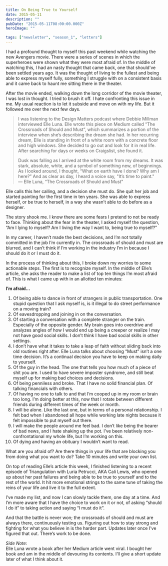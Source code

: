 ```yaml
---
title: On Being True to Yourself
date: 2015-05-11
description: ""
pubDate: "2015-05-11T08:00:00.000Z"
heroImage: ""

tags: ["newsletter", "season_1", "letters"]
---
```




I had a profound thought to myself this past weekend while watching the new Avengers movie. There were a series of scenes in which the superheroes were shown what they were most afraid of. In the middle of watching this, I had an nasty thought that came back, one that should've been settled years ago. It was the thought of living to the fullest and being able to express myself fully, something I struggle with on a consistent basis and it came back to haunt me sitting there in the theater.

After the movie ended, walking down the long corridor of the movie theater, I was lost in thought. I tried to brush it off. I hate confronting this issue in me. My usual reaction is to let it subside and move on with my life. But it followed me over the next few days.

> I was listening to the Design Matters podcast where Debbie Millman interviewed Elle Luna. Elle  wrote this piece on Medium called “The Crossroads of Should and Must”, which summarizes a portion of the interview when she’s describing the dream she had. In her recurring dream, Elle is standing in front of a white room with a concrete floor and high windows. She decided to go out and look for it in real life. After searching for days or weeks on Craigslist, she found it.
>
> Dusk was falling as I arrived at the white room from my dreams. It was stark, absolute, white, and a symbol of something new, of beginnings. As I looked around, I thought, “What on earth have I done? Why am I here?” And as clear as day, I heard a voice say, "It’s time to paint."  
> — Elle Luna, “The Crossroads of Should and Must"

Elle calls this her calling, and a decision she must do. She quit her job and started painting for the first time in ten years. She was able to express herself, or be true to herself, in a way she wasn’t able to do before as a designer.

The story shook me. I know there are some fears I pretend to not be ready to face. Thinking about the fear in the theater, I asked myself the question, “Am I lying to myself? Am I living the way I want to, being true to myself?”

In my career, I haven’t made the best decisions, and I’m not totally committed in the job I’m currently in. The crossroads of should and must are blurred, and I can’t think if I’m working in the industry I’m in because I should do it or I must do it.

In the process of thinking about this, I broke down my worries to some actionable steps. The first is to recognize myself. In the middle of Elle’s article, she asks the reader to make a list of top ten things I’m most afraid of. This is what I came up with in an allotted ten minutes:

**I’m afraid...**

1. Of being able to dance in front of strangers in public transportation. One stupid question that I ask myself is, is it illegal to do street performance on a moving train?
2. Of eavesdropping and joining in on the conversation.
3. Of starting a conversation with a complete stranger on the train. Especially of the opposite gender. My brain goes into overdrive and analyzes angles of how I would end up being a creeper or realize I may not have good social skills. I don’t think I have bad social skills in other settings.
4. I don’t have what it takes to take a leap of faith without sliding back into old routines right after. Elle Luna talks about choosing “Must” isn’t a one time decision. It’s a continual decision you have to keep on making daily to yourself.
5. Of the guy in the head. The one that tells you how much of a piece of shit you are. I used to have severe imposter syndrome, and still beat myself up for making bad choices and decisions.
6. Of being penniless and broke. That I have no solid financial plan. Of talking financials with others.
7. Of having no one to talk to and that I’m cooped up in my room or brain too long. I’m doing better at this, now that I rotate between different friends during different times of the week or month.
8. I will be alone. Like the last one, but in terms of a personal relationship. I felt bad when I abandoned all hope while working late nights because it felt impossible to put myself out there.
9. I will make the people around me feel bad. I don’t like being the bearer of bad news, and I hate shaking up the pot. I’ve been relatively non-confrontational my whole life, but I’m working on this.
10. Of dying and having an obituary I wouldn’t want to read.

What are you afraid of? Are there things in your life that are blocking you from doing what you want to do? Take 10 minutes and write your own list.

On top of reading Elle’s article this week, I finished listening to a recent episode of Triangulation with Luria Petrucci, AKA Cali Lewis, who opened up about her past failures and being able to be true to yourself and to the rest of the world. It hit more emotional strings to the same tune of taking the reins of your life and live it to the full extent.

I’ve made my list, and now I can slowly tackle them, one day at a time. And I’m more aware that I have the choice to work on it or not, of asking “should I do it” to taking action and saying “I must do it”.

And that the battle is never won; the crossroads of should and must are always there, continuously testing us. Figuring out how to stay strong and fighting for what you believe in is the harder part. Updates later once I’ve figured that out. There’s work to be done.

*Side Note:*  
Elle Luna wrote a book after her Medium article went viral. I bought her book and am in the middle of devouring its contents. I’ll give a short update later of what I think about it.
